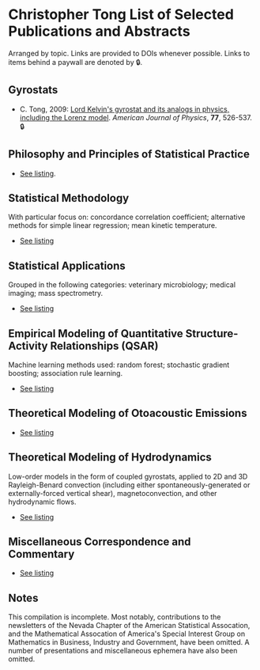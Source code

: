 # Christopher Tong List of Selected Publications and Abstracts

Arranged by topic.  Links are provided to DOIs whenever possible.  Links to items behind a paywall are denoted by :lock:.

## Gyrostats

- C. Tong, 2009:  [Lord Kelvin's gyrostat and its analogs in physics, including the Lorenz model](https://doi.org/10.1119/1.3095813).  *American Journal of Physics*, **77**, 526-537.  :lock:


## Philosophy and Principles of Statistical Practice

- [See listing](statprinciples.md).

## Statistical Methodology

With particular focus on:  concordance correlation coefficient; alternative methods for simple linear regression; mean kinetic temperature.

- [See listing](statmethods.md)

## Statistical Applications

Grouped in the following categories:  veterinary microbiology; medical imaging; mass spectrometry.

- [See listing](appliedstat.md)

## Empirical Modeling of Quantitative Structure-Activity Relationships (QSAR)

Machine learning methods used:  random forest; stochastic gradient boosting; association rule learning.

- [See listing](qsar.md)

## Theoretical Modeling of Otoacoustic Emissions

- [See listing](oae.md)

## Theoretical Modeling of Hydrodynamics

Low-order models in the form of coupled gyrostats, applied to 2D and 3D Rayleigh-Benard convection (including either spontaneously-generated or externally-forced vertical shear), magnetoconvection, and other hydrodynamic flows.

- [See listing](lom.md)

## Miscellaneous Correspondence and Commentary

- [See listing](misc.md)


## Notes

This compilation is incomplete.  Most notably, contributions to the newsletters of the Nevada Chapter of the American Statistical Assocation, and the Mathematical Assocation of America's Special Interest Group on Mathematics in Business, Industry and Government, have been omitted.  A number of presentations and miscellaneous ephemera have also been omitted.
